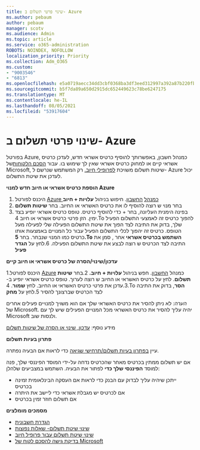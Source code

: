 ```yaml
---
title: שינוי פרטי תשלום ב- Azure
ms.author: pebaum
author: pebaum
manager: scotv
ms.audience: Admin
ms.topic: article
ms.service: o365-administration
ROBOTS: NOINDEX, NOFOLLOW
localization_priority: Priority
ms.collection: Adm_O365
ms.custom:
- "9003546"
- "6813"
ms.openlocfilehash: e5a0719aecc34dd3cbf0368ba3df3eed312997a392a87b220fbafc8b21b19aa6
ms.sourcegitcommit: b5f7da89a650d2915dc652449623c78be6247175
ms.translationtype: MT
ms.contentlocale: he-IL
ms.lasthandoff: 08/05/2021
ms.locfileid: "53917604"
---
```

# <a name="change-payment-information-in-azure"></a>שינוי פרטי תשלום ב- Azure

בפורטל Azure, כמנהל חשבון, באפשרותך להוסיף כרטיס אשראי חדש, לעדכן כרטיס אשראי קיים או למחוק כרטיס אשראי שאין לך שימוש בו. עבור [הסכם הלקוחות](https://docs.microsoft.com/azure/billing/billing-how-to-change-credit-card?WT.mc_id=Portal-Microsoft_Azure_Support#check-access-to-a-microsoft-customer-agreement)של Microsoft, שיטות תשלום משויכת [לפרופילי חיוב.](https://docs.microsoft.com/azure/billing/billing-how-to-change-credit-card?WT.mc_id=Portal-Microsoft_Azure_Support#change-payment-method-for-a-billing-profile) רק המשתמש שנרשם ל- Azure יכול לעדכן את שיטת התשלום.

**הוספת כרטיס אשראי או חיוב חדש למנוי Azure**

1. היכנס לפורטל [Azure כמנהל](https://portal.azure.com/) [החשבון](https://docs.microsoft.com/azure/billing/billing-subscription-transfer?WT.mc_id=Portal-Microsoft_Azure_Support#whoisaa). חיפוש בניהול **עלויות + חיוב**
2. בחר מנוי ש רוצה להוסיף לו את כרטיס האשראי או החיוב. בחר **שיטות תשלום**
3. בפינה הימנית העליונה, בחר + כדי להוסיף כרטיס. טופס כרטיס אשראי יופיע בצד ימין. הזן פרטי כרטיס אשראי או חיוב 4.To להפוך כרטיס זה לאמצעי התשלום הפעיל שלך, בדוק את התיבה לצד הפוך את שיטת התשלום הפעילה שלי לפעילה מעל הטופס. כרטיס זה יהפוך לכלי התשלום הפעיל עבור כל המנויים באמצעות אותו כרטיס כמו המנוי שנבחר. בחר **5.To** **השתמש בכרטיס אשראי** אחר , סמן את התיבה לצד הכרטיס ש רוצה לבצע את שיטת התשלום הפעילה.
6.לחץ על **הגדר פעיל**

**עדכון/שינוי/הסרה של כרטיס אשראי או חיוב קיים**

1.היכנס לפורטל [Azure](https://portal.azure.com/) כמנהל [החשבון](https://docs.microsoft.com/azure/billing/billing-subscription-transfer?WT.mc_id=Portal-Microsoft_Azure_Support#whoisaa). חפש בניהול **עלויות + חיוב.**
2.בחר **שיטות תשלום**. לחץ על כרטיס האשראי או החיוב ש רוצה לערוך. טופס כרטיס אשראי יופיע ב- 3.עדכן את פרטי כרטיס האשראי או החיוב. לחץ **שמור**.
4.To **הסר**, בדוק את התיבה לצד הכרטיס שברצונך להסיר 5.לחץ על **מחק**

_הערה:_ לא ניתן להסיר את כרטיס האשראי שלך אם הוא משויך למנויים פעילים אחרים של Microsoft. יהיה עליך להסיר את כרטיס האשראי מכל המנויים הפעילים שיש לך עם Microsoft ולנסות שוב.

מידע נוסף: [עדכון, שינוי או הסרה של שיטות תשלום](https://docs.microsoft.com/azure/billing/billing-how-to-change-credit-card?WT.mc_id=Portal-Microsoft_Azure_Support)

**פתרון בעיות תשלום**

עיין [בפתרון בעיות תשלום/תרחישי שגיאה](https://support.microsoft.com/help/4505172/troubleshooting-payment-issues) כדי לראות אם הבעיה נפתרה.

אם יש תשלום ממתין בכרטיס מאחר שהכרטיס נדחה על-ידי המוסד הפיננסי שלך, פנה למוסד **הפיננסי שלך כדי** לפתור את הבעיה. השתמש במצביעים שלהלן:

- ייתכן שיהיה עליך לבדוק עם הבנק כדי לראות אם העסקה הבינלאומית זמינה בכרטיס
- אם לכרטיס יש מגבלת אשראי כדי ליישב את היתרה
- אם תשלום חוזר זמין בכרטיס

**מסמכים מומלצים**

- [הגדרת חשבונית](https://azure.microsoft.com/pricing/invoicing/)
- [שינוי שיטת תשלום- שאלות נפוצות](https://docs.microsoft.com/azure/billing/billing-how-to-change-credit-card?WT.mc_id=Portal-Microsoft_Azure_Support#frequently-asked-questions)
- [שינוי שיטת תשלום עבור פרופיל חיוב](https://docs.microsoft.com/azure/billing/billing-how-to-change-credit-card?WT.mc_id=Portal-Microsoft_Azure_Support#change-payment-method-for-a-billing-profile)
- [בדיקת גישה להסכם לקוח של Microsoft](https://docs.microsoft.com/azure/billing/billing-how-to-change-credit-card?WT.mc_id=Portal-Microsoft_Azure_Support#check-access-to-a-microsoft-customer-agreement)